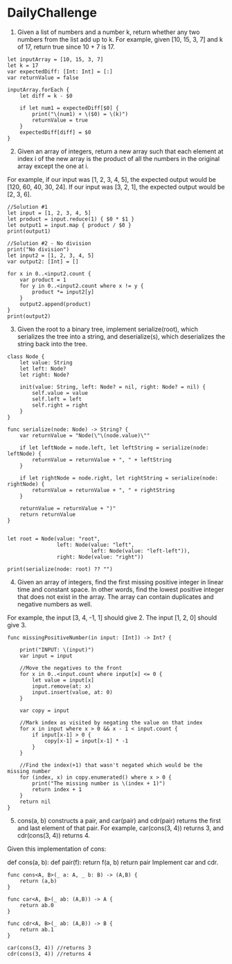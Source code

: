 # DailyChallenge

1. Given a list of numbers and a number k, return whether any two numbers from the list add up to k.
For example, given [10, 15, 3, 7] and k of 17, return true since 10 + 7 is 17.
```
let inputArray = [10, 15, 3, 7]
let k = 17
var expectedDiff: [Int: Int] = [:]
var returnValue = false

inputArray.forEach {
    let diff = k - $0

    if let num1 = expectedDiff[$0] {
        print("\(num1) + \($0) = \(k)")
        returnValue = true
    }
    expectedDiff[diff] = $0
}
```

2. Given an array of integers, return a new array such that each element at index i of the new array is the product of all the numbers in the original array except the one at i.

 For example, if our input was [1, 2, 3, 4, 5], the expected output would be [120, 60, 40, 30, 24]. If our input was [3, 2, 1], the expected output would be [2, 3, 6].

```
//Solution #1
let input = [1, 2, 3, 4, 5]
let product = input.reduce(1) { $0 * $1 }
let output1 = input.map { product / $0 }
print(output1)

//Solution #2 - No division
print("No division")
let input2 = [1, 2, 3, 4, 5]
var output2: [Int] = []

for x in 0..<input2.count {
    var product = 1
    for y in 0..<input2.count where x != y {
        product *= input2[y]
    }
    output2.append(product)
}
print(output2)
```

3. Given the root to a binary tree, implement serialize(root), which serializes the tree into a string, and deserialize(s), which deserializes the string back into the tree.

```
class Node {
    let value: String
    let left: Node?
    let right: Node?

    init(value: String, left: Node? = nil, right: Node? = nil) {
        self.value = value
        self.left = left
        self.right = right
    }
}

func serialize(node: Node) -> String? {
    var returnValue = "Node(\"\(node.value)\""

    if let leftNode = node.left, let leftString = serialize(node: leftNode) {
        returnValue = returnValue + ", " + leftString
    }

    if let rightNode = node.right, let rightString = serialize(node: rightNode) {
        returnValue = returnValue + ", " + rightString
    }

    returnValue = returnValue + ")"
    return returnValue
}


let root = Node(value: "root",
                left: Node(value: "left",
                           left: Node(value: "left-left")),
                right: Node(value: "right"))

print(serialize(node: root) ?? "")
```


4. Given an array of integers, find the first missing positive integer in linear time and constant space. In other words, find the lowest positive integer that does not exist in the array. The array can contain duplicates and negative numbers as well.

 For example, the input [3, 4, -1, 1] should give 2. The input [1, 2, 0] should give 3.

 
```
func missingPositiveNumber(in input: [Int]) -> Int? {

    print("INPUT: \(input)")
    var input = input

    //Move the negatives to the front
    for x in 0..<input.count where input[x] <= 0 {
        let value = input[x]
        input.remove(at: x)
        input.insert(value, at: 0)
    }

    var copy = input

    //Mark index as visited by negating the value on that index
    for x in input where x > 0 && x - 1 < input.count {
        if input[x-1] > 0 {
            copy[x-1] = input[x-1] * -1
        }
    }

    //Find the index(+1) that wasn't negated which would be the missing number
    for (index, x) in copy.enumerated() where x > 0 {
        print("The missing number is \(index + 1)")
        return index + 1
    }
    return nil
}
```

5. cons(a, b) constructs a pair, and car(pair) and cdr(pair) returns the first and last element of that pair. For example, car(cons(3, 4)) returns 3, and cdr(cons(3, 4)) returns 4.

 Given this implementation of cons:

 def cons(a, b):
 def pair(f):
 return f(a, b)
 return pair
 Implement car and cdr.

```
func cons<A, B>(_ a: A, _ b: B) -> (A,B) {
    return (a,b)
}

func car<A, B>(_ ab: (A,B)) -> A {
    return ab.0
}

func cdr<A, B>(_ ab: (A,B)) -> B {
    return ab.1
}

car(cons(3, 4)) //returns 3
cdr(cons(3, 4)) //returns 4
```

